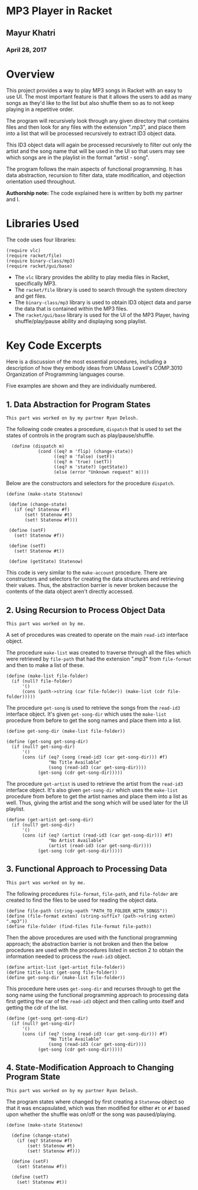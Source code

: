 # MP3 Player in Racket

## Mayur Khatri
### April 28, 2017

# Overview
This project provides a way to play MP3 songs in Racket with an easy to use UI. 
The most important feature is that it allows the users to add as many songs as they'd like to the list but also shuffle them so as to not keep playing in a repetitive order. 

The program will recursively look through any given directory that contains files and then look for any files with the extension ".mp3", and place them into a list that will be processed recursively to extract ID3 object data. 

This ID3 object data will again be processed recursively to filter out only the artist and the song name that will be used in the UI so that users may see which songs are in the playlist in the format "artist - song". 

The program follows the main aspects of functional programming. It has data abstraction, recursion to filter data, state modification, and objection orientation used throughout.

**Authorship note:** The code explained here is written by both my partner and I.

# Libraries Used
The code uses four libraries:

```
(require vlc)
(require racket/file)
(require binary-class/mp3)
(require racket/gui/base)
```

* The ```vlc``` library provides the ability to play media files in Racket, specifically MP3. 
* The ```racket/file``` library is used to search through the system directory and get files. 
* The ```binary-class/mp3``` library is used to obtain ID3 object data and parse the data that is contained within the MP3 files. 
* The ```racket/gui/base``` library is used for the UI of the MP3 Player, having shuffle/play/pause ability and displaying song playlist. 

# Key Code Excerpts

Here is a discussion of the most essential procedures, including a description of how they embody ideas from 
UMass Lowell's COMP.3010 Organization of Programming languages course.

Five examples are shown and they are individually numbered. 

## 1. Data Abstraction for Program States
```
This part was worked on by my partner Ryan Delosh.
```
The following code creates a procedure, ```dispatch``` that is used to set the states of controls in the program such as play/pause/shuffle. 

```
  (define (dispatch m)
            (cond ((eq? m 'flip) (change-state))
                  ((eq? m 'false) (setF))
                  ((eq? m 'true) (setT))
                  ((eq? m 'state?) (getState))
                  (else (error "Unknown request" m))))
 ```
 Below are the constructors and selectors for the procedure ```dispatch```. 
 
 ```
(define (make-state Statenow)

  (define (change-state)
    (if (eq? Statenow #f)
        (set! Statenow #t)
        (set! Statenow #f)))

  (define (setF)
    (set! Statenow #f))

  (define (setT)
    (set! Statenow #t))
  
  (define (getState) Statenow)
```

 This code is very similar to the ```make-account``` procedure. There are constructors and selectors for creating the data structures and retrieving their values. Thus, the abstraction barrier is never broken because the contents of the data object aren't directly accessed.
 
## 2. Using Recursion to Process Object Data
```
This part was worked on by me.
```

A set of procedures was created to operate on the main ```read-id3``` interface object. 

The procedure ```make-list``` was created to traverse through all the files which were retrieved by ```file-path``` that had the extension ".mp3" from ```file-format``` and then to make a list of these.
```
(define (make-list file-folder)
  (if (null? file-folder)
      '()
      (cons (path->string (car file-folder)) (make-list (cdr file-folder)))))
```

The procedure ```get-song``` is used to retrieve the songs from the ```read-id3``` interface object. It's given ```get-song-dir``` which uses the ```make-list``` procedure from before to get the song names and place them into a list.

```
(define get-song-dir (make-list file-folder))
```

```
(define (get-song get-song-dir)
  (if (null? get-song-dir)
      '()
      (cons (if (eq? (song (read-id3 (car get-song-dir))) #f)
                "No Title Available"
                (song (read-id3 (car get-song-dir))))
            (get-song (cdr get-song-dir)))))
```
The procedure ```get-artist``` is used to retrieve the artist from the ```read-id3``` interface object. It's also given ```get-song-dir``` which uses the ```make-list``` procedure from before to get the artist names and place them into a list as well. Thus, giving the artist and the song which will be used later for the UI playlist.

```
(define (get-artist get-song-dir)
  (if (null? get-song-dir)
      '()
      (cons (if (eq? (artist (read-id3 (car get-song-dir))) #f)
                "No Artist Available"
                (artist (read-id3 (car get-song-dir))))
            (get-song (cdr get-song-dir)))))
```

## 3. Functional Approach to Processing Data
```
This part was worked on by me.
```
The following procedures ```file-format```, ```file-path```, and ```file-folder``` are created to find the files to be used for reading the object data. 

```
(define file-path (string->path "PATH_TO_FOLDER_WITH_SONGS"))
(define (file-format exten) (string-suffix? (path->string exten) ".mp3"))
(define file-folder (find-files file-format file-path))
```

Then the above procedures are used with the functional programming approach; the abstraction barrier is not broken and then the below procedures are used with the procedures listed in section 2 to obtain the information needed to process the ```read-id3``` object. 

```
(define artist-list (get-artist file-folder))
(define title-list (get-song file-folder))
(define get-song-dir (make-list file-folder))
```

This procedure here uses ```get-song-dir``` and recurses through to get the song name using the functional programming approach to processing data first getting the car of the ```read-id3``` object and then calling unto itself and getting the cdr of the list. 
```
(define (get-song get-song-dir)
  (if (null? get-song-dir)
      '()
      (cons (if (eq? (song (read-id3 (car get-song-dir))) #f)
                "No Title Available"
                (song (read-id3 (car get-song-dir))))
            (get-song (cdr get-song-dir)))))
```

## 4. State-Modification Approach to Changing Program State
```
This part was worked on by my partner Ryan Delosh.
```
The program states where changed by first creating a ```Statenow``` object so that it was encapsulated, which was then modified for either ```#t``` or ```#f``` based upon whether the shuffle was on/off or the song was paused/playing. 

```
(define (make-state Statenow)

  (define (change-state)
    (if (eq? Statenow #f)
        (set! Statenow #t)
        (set! Statenow #f)))

  (define (setF)
    (set! Statenow #f))

  (define (setT)
    (set! Statenow #t))
```
